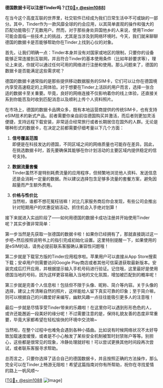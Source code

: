 **德国数据卡可以注册Tinder吗？[[TG💪+ @esim1088](https://t.me/s/esim1088)]**

在当今这个高度互联的世界里，社交软件已经成为我们日常生活中不可或缺的一部分。其中，Tinder作为一款风靡全球的约会应用，以其简单直观的操作和强大的匹配功能吸引了无数用户。然而，对于那些身处异国他乡的人来说，使用Tinder可能会面临一些技术上的挑战，尤其是当涉及到网络环境时。今天，我们就来聊聊德国的数据卡是否能够帮助你在Tinder上找到心仪的对象。

首先，让我们明确一点：Tinder本身并没有对国家或地区的限制，只要你的设备能够正常连接到互联网，并且符合Tinder的基本使用条件（比如年龄要求等），理论上来说，你就可以通过任何可用的网络进行注册和使用。那么问题来了，德国的数据卡是否能满足这些需求呢？

德国的数据卡通常指的是那些提供移动数据服务的SIM卡，它们可以让你在德国境内享受高速稳定的上网体验。对于想要在Tinder上活跃的用户而言，选择一张合适的数据卡至关重要。毕竟，良好的网络连接不仅影响着你的线上体验，还直接关系到你能否及时收到匹配消息以及顺利上传个人资料照片。

在市场上，德国的数据卡品牌众多，既有本地运营商提供的传统SIM卡，也有支持eSIM技术的新式产品。前者需要你亲自前往德国购买并激活，而后者则更加灵活便捷，支持远程下载安装，非常适合经常旅行或者长期居住在国外的人群。无论是哪种形式的数据卡，在决定之前都需要仔细考量以下几个方面：

1. **信号覆盖范围**  
   即便是在科技发达的德国，不同区域之间的网络质量也可能存在差异。因此，在挑选数据卡时，首先要确保其能够在你计划活动的主要区域内提供稳定的信号支持。

2. **数据流量套餐**  
   Tinder虽然不是特别耗费流量的应用程序，但频繁地浏览他人资料、发送信息还是会消耗一定量的数据。所以建议选择包含足够多流量的套餐方案，避免因超量而产生额外费用。

3. **价格与性价比**  
   当然啦，谁都不想花冤枉钱嘛！对比几家服务商后你会发现，有些公司会推出针对短期用户的优惠促销活动，抓住机会入手绝对划算！

接下来就进入实战阶段了——如何用德国的数据卡成功注册并开始使用Tinder呢？其实步骤非常简单：

第一步当然是先获取一张德国的数据卡啦！如果你已经拥有了，那就直接跳过这一步吧~然后按照说明书上的指引完成初始化设置。这里特别提醒一下，如果使用的是eSIM的话，请务必提前联系客服确认兼容性问题哦！

第二步就是下载官方版的Tinder应用程序啦。苹果用户可以直接从App Store搜索下载；安卓用户则需要访问Google Play商店或者其他可信渠道获取最新版本。安装完成后打开应用，并根据提示输入手机号码进行验证。记住哦，这里最好是使用德国当地的号码，因为这样更容易融入当地的文化氛围，增加被匹配到的概率呢！

第三步就是完善个人信息啦！包括但不限于头像、昵称、简介等内容。关于头像的选择，建议上传清晰自然的照片，这样能给人留下真实可靠的印象；至于简介嘛，则可以根据自己的兴趣爱好来编写，幽默风趣一点往往能吸引更多人的注意哦！

最后一步就是尽情享受Tinder带来的乐趣啦！在这里你可以遇到形形色色的人，或许还能邂逅一段美好的缘分呢！不过需要注意的是，保持礼貌友善的态度非常重要，毕竟大家都希望在轻松愉快的环境中交流嘛~

当然啦，在整个过程中也难免会遇到各种小插曲。比如说有时候网络状况不太好导致加载速度缓慢，或者是不小心触发了某些安全机制被暂时封禁账户等等。别担心，这些都是很常见的现象，冷静处理就好啦！可以尝试更换其他时间段再次尝试，或者联系客服寻求帮助。

总而言之，只要你选择了适合自己的德国数据卡，并且按照正确的方法操作，那么完全可以在Tinder上畅游无阻啦！希望这篇指南对你有所帮助，祝你在寻找爱情的路上一帆风顺～  

[[TG💪+ @esim1088](https://t.me/s/esim1088) ![Image](https://i.postimg.cc/4NQfJmqS/Snipaste-2025-05-13-00-14-12.png)]